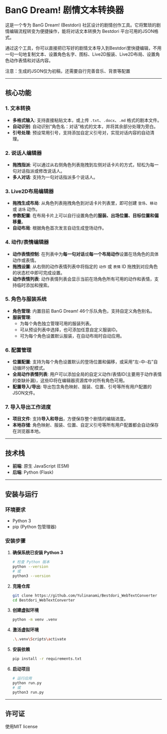 # BanG Dream! 剧情文本转换器

这是一个专为 BanG Dream! (Bestdori) 社区设计的剧情创作工具。它将繁琐的剧情编辑流程转变为便捷操作，能将对话文本转换为 Bestdori 平台可用的JSON格式。

通过这个工具，你可以直接把已写好的剧情文本导入到Bestdori里快捷编辑，不用一句一句地复制文本、设置角色名字、图标、Live2D服装、Live2D布局、设置角色动作表情和对话内容。

注意：生成的JSON仅为初稿，还需要自行完善音乐、背景等配置

---

## 核心功能

### 1. 文本转换
- **多格式输入**: 支持直接粘贴文本，或上传 `.txt`、`.docx`、`.md` 格式的剧本文件。
- **自动识别**: 自动识别“角色名：对话”格式的文本，并将其余部分处理为旁白。
- **引号处理**: 预设常用引号，支持添加自定义引号对，实现对话内容的自动清理。

### 2. 说话人编辑器
- **拖拽指派**: 可以通过从右侧角色列表拖拽到左侧对话卡片的方式，轻松为每一句对话指派或修改说话人。
- **多人对话**: 支持为一句对话指派多个说话人。

### 3. Live2D布局编辑器
- **拖拽生成布局**: 从角色列表拖拽角色到对话卡片列表里，即可创建 `登场`、`移动` 或 `退场` 动作。
- **参数配置**: 在布局卡片上可以自行设置角色的**服装、出场位置、目标位置和偏移量**。
- **自动布局**: 根据角色首次发言自动生成登场动作。

### 4. 动作/表情编辑器
- **动作表情控制**: 在列表中为**每一句对话**或**每一个布局动作**设置在场角色的具体动作或表情。
- **拖拽设置**: 从右侧的动作表情列表中将指定的 `动作` 或 `表情` ID 拖拽到对应角色的状态栏中即可完成设置。
- **动作表情列表**: 动作表情列表会显示当前在场角色所有可用的动作和表情，支持临时添加和搜索。

### 5. 角色与服装系统
- **角色管理**: 内置目前 BanG Dream! 46个乐队角色，支持自定义角色别名。
- **服装管理**:
    - 为每个角色独立管理可用的服装列表。
    - 可从预设列表中选择，也可添加任意自定义服装ID。
    - 可为每个角色设置默认服装，在自动布局时自动应用。

### 6. 配置管理
- **位置配置**: 支持为每个角色设置默认的登场位置和偏移，或采用“左-中-右”自动循环分配模式。
- **全局动作表情列表**: 用户可以添加全局的自定义动作/表情ID(主要用于动作表情的查缺补漏)，这些ID将在编辑器资源库中对所有角色可用。
- **配置导入/导出**: 导出包含角色映射、服装、位置、引号等所有用户配置的JSON文件。

### 7. 导入导出工作进度
- **项目文件**: 支持**导入和导出**，方便保存整个剧情的编辑进度。
- **本地存储**: 角色映射、服装、位置、自定义引号等所有用户配置都会自动保存在浏览器本地。

---

## 技术栈
- **前端**: 原生 JavaScript (ESM)
- **后端**: Python (Flask)

---

## 安装与运行

### 环境要求
- Python 3
- pip (Python 包管理器)

### 安装步骤
1.  **确保系统已安装 Python 3**
    ```bash
    # 检查 Python 版本
    python --version
    # 或
    python3 --version
    ```

2.  **克隆仓库**
    ```bash
    git clone https://github.com/Yulinanami/Bestdori_WebTextConverter
    cd Bestdori_WebTextConverter
    ```

3.  **创建虚拟环境**
    ```bash
    python -m venv .venv
    ```

4.  **激活虚拟环境**
    ```bash
    .\.venv\Scripts\activate
    ```

5.  **安装依赖**
    ```bash
    pip install -r requirements.txt
    ```

6.  **启动项目**
    ```bash
    # 运行应用
    python run.py
    # 或
    python3 run.py
    ```

---

##  许可证

使用MIT license
